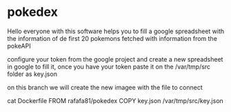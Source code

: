 # pokedex
Hello everyone with this software helps you to fill a google spreadsheet with the information of de first 20 pokemons fetched with information from the pokeAPI

configure your token from the google project and create a new spreadsheet in google to fill it, once you have your token paste it on the /var/tmp/src folder as key.json

on this branch we will create  the new imagee with the file to connect 

cat Dockerfile
FROM rafafa81/pokedex
COPY key.json /var/tmp/src/key.json

